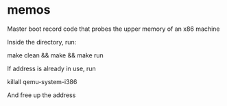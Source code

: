 # memos
Master boot record code that probes the upper memory of an x86 machine


Inside the directory, run:

make clean && make && make run


If address is already in use, run 

killall qemu-system-i386

And free up the address